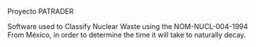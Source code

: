 Proyecto PATRADER

Software used to Classify Nuclear Waste using the NOM-NUCL-004-1994 From México, in order to determine the time it will take to naturally decay.
